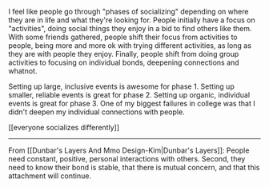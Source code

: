 I feel like people go through "phases of socializing" depending on where they are in life and what they're looking for. People initially have a focus on "activities", doing social things they enjoy in a bid to find others like them. With some friends gathered, people shift their focus from activities to people, being more and more ok with trying different activities, as long as they are with people they enjoy. Finally, people shift from doing group activities to focusing on individual bonds, deepening connections and whatnot.

Setting up large, inclusive events is awesome for phase 1. Setting up smaller, reliable events is great for phase 2. Setting up organic, individual events is great for phase 3. One of my biggest failures in college was that I didn't deepen my individual connections with people.

[[everyone socializes differently]]

-----

From [[Dunbar's Layers And Mmo Design-Kim|Dunbar's Layers]]:  People need constant, positive, personal interactions with others. Second, they need to know their bond is stable, that there is mutual concern, and that this attachment will continue.
